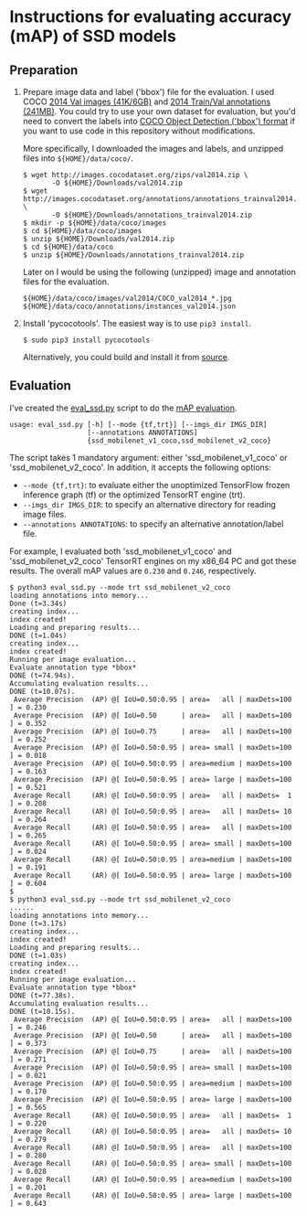 # Instructions for evaluating accuracy (mAP) of SSD models

Preparation
-----------

1. Prepare image data and label ('bbox') file for the evaluation.  I used COCO [2014 Val images (41K/6GB)](http://images.cocodataset.org/zips/val2014.zip) and [2014 Train/Val annotations (241MB)](http://images.cocodataset.org/annotations/annotations_trainval2014.zip).  You could try to use your own dataset for evaluation, but you'd need to convert the labels into [COCO Object Detection ('bbox') format](http://cocodataset.org/#format-data) if you want to use code in this repository without modifications.

   More specifically, I downloaded the images and labels, and unzipped files into `${HOME}/data/coco/`.

   ```shell
   $ wget http://images.cocodataset.org/zips/val2014.zip \
          -O ${HOME}/Downloads/val2014.zip
   $ wget http://images.cocodataset.org/annotations/annotations_trainval2014.zip \
          -O ${HOME}/Downloads/annotations_trainval2014.zip
   $ mkdir -p ${HOME}/data/coco/images
   $ cd ${HOME}/data/coco/images
   $ unzip ${HOME}/Downloads/val2014.zip
   $ cd ${HOME}/data/coco
   $ unzip ${HOME}/Downloads/annotations_trainval2014.zip
   ```

   Later on I would be using the following (unzipped) image and annotation files for the evaluation.

   ```
   ${HOME}/data/coco/images/val2014/COCO_val2014_*.jpg
   ${HOME}/data/coco/annotations/instances_val2014.json
   ```

2. Install 'pycocotools'.  The easiest way is to use `pip3 install`.

   ```shell
   $ sudo pip3 install pycocotools
   ```

   Alternatively, you could build and install it from [source](https://github.com/cocodataset/cocoapi).

Evaluation
----------

I've created the [eval_ssd.py](eval_ssd.py) script to do the [mAP evaluation](http://cocodataset.org/#detection-eval).

```
usage: eval_ssd.py [-h] [--mode {tf,trt}] [--imgs_dir IMGS_DIR]
                   [--annotations ANNOTATIONS]
                   {ssd_mobilenet_v1_coco,ssd_mobilenet_v2_coco}
```

The script takes 1 mandatory argument: either 'ssd_mobilenet_v1_coco' or 'ssd_mobilenet_v2_coco'.  In addition, it accepts the following options:

* `--mode {tf,trt}`: to evaluate either the unoptimized TensorFlow frozen inference graph (tf) or the optimized TensorRT engine (trt).
* `--imgs_dir IMGS_DIR`: to specify an alternative directory for reading image files.
* `--annotations ANNOTATIONS`: to specify an alternative annotation/label file.

For example, I evaluated both 'ssd_mobilenet_v1_coco' and 'ssd_mobilenet_v2_coco' TensorRT engines on my x86_64 PC and got these results.  The overall mAP values are `0.230` and `0.246`, respectively.

```shell
$ python3 eval_ssd.py --mode trt ssd_mobilenet_v2_coco
loading annotations into memory...
Done (t=3.34s)
creating index...
index created!
Loading and preparing results...
DONE (t=1.04s)
creating index...
index created!
Running per image evaluation...
Evaluate annotation type *bbox*
DONE (t=74.94s).
Accumulating evaluation results...
DONE (t=10.07s).
 Average Precision  (AP) @[ IoU=0.50:0.95 | area=   all | maxDets=100 ] = 0.230
 Average Precision  (AP) @[ IoU=0.50      | area=   all | maxDets=100 ] = 0.352
 Average Precision  (AP) @[ IoU=0.75      | area=   all | maxDets=100 ] = 0.252
 Average Precision  (AP) @[ IoU=0.50:0.95 | area= small | maxDets=100 ] = 0.018
 Average Precision  (AP) @[ IoU=0.50:0.95 | area=medium | maxDets=100 ] = 0.163
 Average Precision  (AP) @[ IoU=0.50:0.95 | area= large | maxDets=100 ] = 0.521
 Average Recall     (AR) @[ IoU=0.50:0.95 | area=   all | maxDets=  1 ] = 0.208
 Average Recall     (AR) @[ IoU=0.50:0.95 | area=   all | maxDets= 10 ] = 0.264
 Average Recall     (AR) @[ IoU=0.50:0.95 | area=   all | maxDets=100 ] = 0.265
 Average Recall     (AR) @[ IoU=0.50:0.95 | area= small | maxDets=100 ] = 0.024
 Average Recall     (AR) @[ IoU=0.50:0.95 | area=medium | maxDets=100 ] = 0.191
 Average Recall     (AR) @[ IoU=0.50:0.95 | area= large | maxDets=100 ] = 0.604
$
$ python3 eval_ssd.py --mode trt ssd_mobilenet_v2_coco
......
loading annotations into memory...
Done (t=3.17s)
creating index...
index created!
Loading and preparing results...
DONE (t=1.03s)
creating index...
index created!
Running per image evaluation...
Evaluate annotation type *bbox*
DONE (t=77.38s).
Accumulating evaluation results...
DONE (t=10.15s).
 Average Precision  (AP) @[ IoU=0.50:0.95 | area=   all | maxDets=100 ] = 0.246
 Average Precision  (AP) @[ IoU=0.50      | area=   all | maxDets=100 ] = 0.373
 Average Precision  (AP) @[ IoU=0.75      | area=   all | maxDets=100 ] = 0.271
 Average Precision  (AP) @[ IoU=0.50:0.95 | area= small | maxDets=100 ] = 0.021
 Average Precision  (AP) @[ IoU=0.50:0.95 | area=medium | maxDets=100 ] = 0.170
 Average Precision  (AP) @[ IoU=0.50:0.95 | area= large | maxDets=100 ] = 0.565
 Average Recall     (AR) @[ IoU=0.50:0.95 | area=   all | maxDets=  1 ] = 0.220
 Average Recall     (AR) @[ IoU=0.50:0.95 | area=   all | maxDets= 10 ] = 0.279
 Average Recall     (AR) @[ IoU=0.50:0.95 | area=   all | maxDets=100 ] = 0.280
 Average Recall     (AR) @[ IoU=0.50:0.95 | area= small | maxDets=100 ] = 0.028
 Average Recall     (AR) @[ IoU=0.50:0.95 | area=medium | maxDets=100 ] = 0.201
 Average Recall     (AR) @[ IoU=0.50:0.95 | area= large | maxDets=100 ] = 0.643
```
